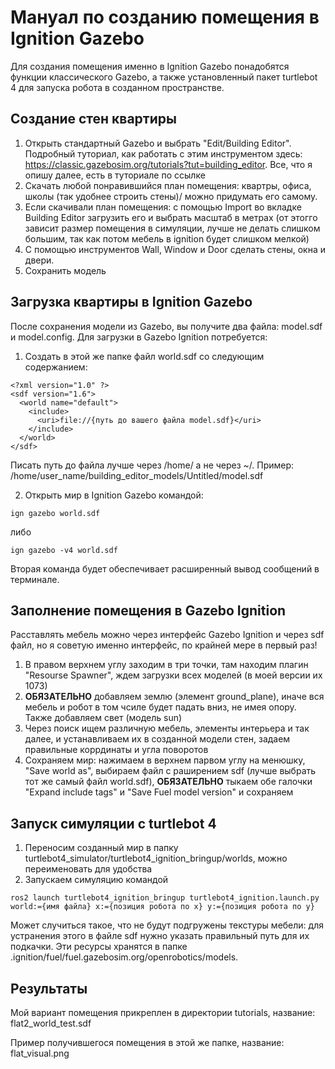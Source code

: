 # Мануал по созданию помещения в Ignition Gazebo 

Для создания помещения именно в Ignition Gazebo понадобятся функции классического Gazebo, а также установленный пакет turtlebot 4 для запуска робота в созданном пространстве. 

## Создание стен квартиры

1. Открыть стандартный Gazebo и выбрать "Edit/Building Editor". Подробный туториал, как работать с этим инструментом здесь: https://classic.gazebosim.org/tutorials?tut=building_editor. Все, что я опишу далее, есть в туториале по ссылке
2. Скачать любой понравившийся план помещения: квартры, офиса, школы (так удобнее строить стены)/ можно придумать его самому.
3. Если скачивали план помещения: с помощью Import во вкладке Building Editor загрузить его и выбрать масштаб в метрах (от этогго зависит размер помещения в симуляции, лучше не делать слишком большим, так как потом мебель в ignition будет слишком мелкой)
4. С помощью инструментов Wall, Window и Door сделать стены, окна и двери.
5. Сохранить модель

## Загрузка квартиры в Ignition Gazebo  

После сохранения модели из Gazebo, вы получите два файла: model.sdf и model.config. Для загрузки в Gazebo Ignition потребуется:

1. Создать в этой же папке файл world.sdf со следующим содержанием:

```
<?xml version="1.0" ?>
<sdf version="1.6">
  <world name="default">
    <include>
      <uri>file://{путь до вашего файла model.sdf}</uri> 
    </include>
  </world>
</sdf>
```
Писать путь до файла лучше через /home/ а не через ~/. Пример: /home/user_name/building_editor_models/Untitled/model.sdf

2. Открыть мир в Ignition Gazebo командой:
```
ign gazebo world.sdf 
```
либо
```
ign gazebo -v4 world.sdf
```
Вторая команда будет обеспечивает расширенный вывод сообщений в терминале.

## Заполнение помещения в Gazebo Ignition

Расставлять мебель можно через интерфейс Gazebo Ignition и через sdf файл, но я советую именно интерфейс, по крайней мере в первый раз!

1. В правом верхнем углу заходим в три точки, там находим плагин "Resourse Spawner", ждем загрузки всех моделей (в моей версии их 1073)
2. **ОБЯЗАТЕЛЬНО** добавляем землю (элемент ground_plane), иначе вся мебель и робот в том чсиле будет падать вниз, не имея опору. Также добавляем свет (модель sun)
3. Через поиск ищем различную мебель, элементы интерьера и так далее, и устанавливаем их в созданной модели стен, задаем правильные коррдинаты и угла поворотов
4. Сохраняем мир: нажимаем в верхнем парвом углу на менюшку, "Save world as", выбираем файл с раширением sdf (лучше выбрать тот же самый файл world.sdf), **ОБЯЗАТЕЛЬНО** тыкаем обе галочки "Expand include tags" и "Save Fuel model version" и сохраняем

## Запуск симуляции с turtlebot 4

1. Переносим созданный мир в папку turtlebot4_simulator/turtlebot4_ignition_bringup/worlds, можно переименовать для удобства
2. Запускаем симуляцию командой
```
ros2 launch turtlebot4_ignition_bringup turtlebot4_ignition.launch.py world:={имя файла} x:={позиция робота по x} y:={позиция робота по y}
```
Может случиться такое, что не будут подгружены текстуры мебели: для устранения этого в файле sdf нужно указать правильный путь для их подкачки. Эти ресурсы хранятся в папке .ignition/fuel/fuel.gazebosim.org/openrobotics/models. 

## Результаты

Мой вариант помещения прикреплен в директории tutorials, название: flat2_world_test.sdf

Пример получившегося помещения в этой же папке, название: flat_visual.png 

   

